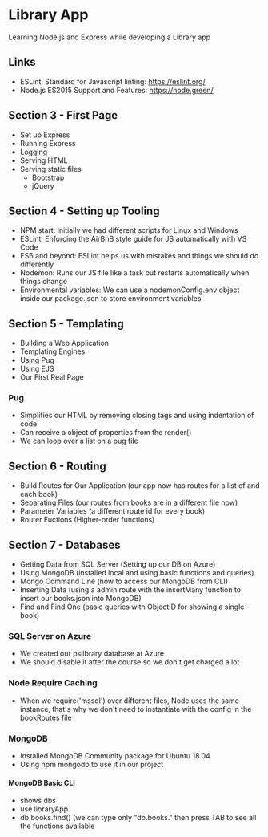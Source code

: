 # Library App

Learning Node.js and Express while developing a Library app

## Links

- ESLint: Standard for Javascript linting: https://eslint.org/
- Node.js ES2015 Support and Features: https://node.green/

## Section 3 - First Page

- Set up Express
- Running Express
- Logging
- Serving HTML
- Serving static files
  - Bootstrap
  - jQuery

## Section 4 - Setting up Tooling

- NPM start: Initially we had different scripts for Linux and Windows
- ESLint: Enforcing the AirBnB style guide for JS automatically with VS Code
- ES6 and beyond: ESLint helps us with mistakes and things we should do differently
- Nodemon: Runs our JS file like a task but restarts automatically when things change
- Environmental variables: We can use a nodemonConfig.env object inside our package.json to store environment variables

## Section 5 - Templating

- Building a Web Application
- Templating Engines
- Using Pug
- Using EJS
- Our First Real Page

### Pug
  - Simplifies our HTML by removing closing tags and using indentation of code
  - Can receive a object of properties from the render()
  - We can loop over a list on a pug file

## Section 6 - Routing
- Build Routes for Our Application (our app now has routes for a list of and each book)
- Separating Files (our routes from books are in a different file now)
- Parameter Variables (a different route id for every book)
- Router Fuctions (Higher-order functions)

## Section 7 - Databases
- Getting Data from SQL Server (Setting up our DB on Azure)
- Using MongoDB (installed local and using basic functions and queries)
- Mongo Command Line (how to access our MongoDB from CLI)
- Inserting Data (using a admin route with the insertMany function to insert our books.json into MongoDB)
- Find and Find One (basic queries with ObjectID for showing a single book)

### SQL Server on Azure
- We created our pslibrary database at Azure
- We should disable it after the course so we don't get charged a lot

### Node Require Caching
- When we require('mssql') over different files, Node uses the same instance, that's why we don't need to instantiate with the config in the bookRoutes file

### MongoDB
- Installed MongoDB Community package for Ubuntu 18.04
- Using npm mongodb to use it in our project

#### MongoDB Basic CLI
- shows dbs
- use libraryApp
- db.books.find() (we can type only "db.books." then press TAB to see all the functions available